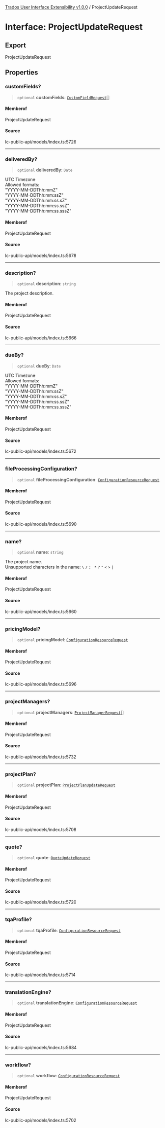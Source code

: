 [Trados User Interface Extensibility v1.0.0](../wiki/globals) / ProjectUpdateRequest

# Interface: ProjectUpdateRequest

## Export

ProjectUpdateRequest

## Properties

### customFields?

> `optional` **customFields**: [`CustomFieldRequest`](../wiki/Interface.CustomFieldRequest)[]

#### Memberof

ProjectUpdateRequest

#### Source

lc-public-api/models/index.ts:5726

***

### deliveredBy?

> `optional` **deliveredBy**: `Date`

UTC Timezone  <br> Allowed formats: <br> "YYYY-MM-DDThh:mmZ" <br> "YYYY-MM-DDThh:mm:ssZ" <br> "YYYY-MM-DDThh:mm:ss.sZ" <br> "YYYY-MM-DDThh:mm:ss.ssZ" <br> "YYYY-MM-DDThh:mm:ss.sssZ"

#### Memberof

ProjectUpdateRequest

#### Source

lc-public-api/models/index.ts:5678

***

### description?

> `optional` **description**: `string`

The project description.

#### Memberof

ProjectUpdateRequest

#### Source

lc-public-api/models/index.ts:5666

***

### dueBy?

> `optional` **dueBy**: `Date`

UTC Timezone  <br> Allowed formats: <br> "YYYY-MM-DDThh:mmZ" <br> "YYYY-MM-DDThh:mm:ssZ" <br> "YYYY-MM-DDThh:mm:ss.sZ" <br> "YYYY-MM-DDThh:mm:ss.ssZ" <br> "YYYY-MM-DDThh:mm:ss.sssZ"

#### Memberof

ProjectUpdateRequest

#### Source

lc-public-api/models/index.ts:5672

***

### fileProcessingConfiguration?

> `optional` **fileProcessingConfiguration**: [`ConfigurationResourceRequest`](../wiki/Interface.ConfigurationResourceRequest)

#### Memberof

ProjectUpdateRequest

#### Source

lc-public-api/models/index.ts:5690

***

### name?

> `optional` **name**: `string`

The project name.\
Unsupported characters in the name: `\` `/` `:` ` *` `?` `"` `<` `>` `|`

#### Memberof

ProjectUpdateRequest

#### Source

lc-public-api/models/index.ts:5660

***

### pricingModel?

> `optional` **pricingModel**: [`ConfigurationResourceRequest`](../wiki/Interface.ConfigurationResourceRequest)

#### Memberof

ProjectUpdateRequest

#### Source

lc-public-api/models/index.ts:5696

***

### projectManagers?

> `optional` **projectManagers**: [`ProjectManagerRequest`](../wiki/Interface.ProjectManagerRequest)[]

#### Memberof

ProjectUpdateRequest

#### Source

lc-public-api/models/index.ts:5732

***

### projectPlan?

> `optional` **projectPlan**: [`ProjectPlanUpdateRequest`](../wiki/Interface.ProjectPlanUpdateRequest)

#### Memberof

ProjectUpdateRequest

#### Source

lc-public-api/models/index.ts:5708

***

### quote?

> `optional` **quote**: [`QuoteUpdateRequest`](../wiki/Interface.QuoteUpdateRequest)

#### Memberof

ProjectUpdateRequest

#### Source

lc-public-api/models/index.ts:5720

***

### tqaProfile?

> `optional` **tqaProfile**: [`ConfigurationResourceRequest`](../wiki/Interface.ConfigurationResourceRequest)

#### Memberof

ProjectUpdateRequest

#### Source

lc-public-api/models/index.ts:5714

***

### translationEngine?

> `optional` **translationEngine**: [`ConfigurationResourceRequest`](../wiki/Interface.ConfigurationResourceRequest)

#### Memberof

ProjectUpdateRequest

#### Source

lc-public-api/models/index.ts:5684

***

### workflow?

> `optional` **workflow**: [`ConfigurationResourceRequest`](../wiki/Interface.ConfigurationResourceRequest)

#### Memberof

ProjectUpdateRequest

#### Source

lc-public-api/models/index.ts:5702
